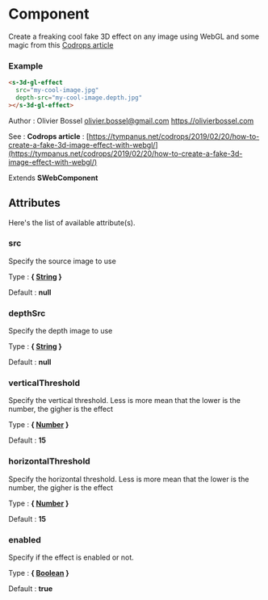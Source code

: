 # Component

Create a freaking cool fake 3D effect on any image using WebGL and some magic from this [Codrops article](https://tympanus.net/codrops/2019/02/20/how-to-create-a-fake-3d-image-effect-with-webgl/)

### Example

```html
<s-3d-gl-effect
  src="my-cool-image.jpg"
  depth-src="my-cool-image.depth.jpg"
></s-3d-gl-effect>
```

Author : Olivier Bossel [olivier.bossel@gmail.com](mailto:olivier.bossel@gmail.com) [https.//olivierbossel.com](https.//olivierbossel.com)

See : **Codrops article** : [https://tympanus.net/codrops/2019/02/20/how-to-create-a-fake-3d-image-effect-with-webgl/](https://tympanus.net/codrops/2019/02/20/how-to-create-a-fake-3d-image-effect-with-webgl/)

Extends **SWebComponent**

## Attributes

Here's the list of available attribute(s).

### src

Specify the source image to use

Type : **{ [String](https://developer.mozilla.org/fr/docs/Web/JavaScript/Reference/Objets_globaux/String) }**

Default : **null**

### depthSrc

Specify the depth image to use

Type : **{ [String](https://developer.mozilla.org/fr/docs/Web/JavaScript/Reference/Objets_globaux/String) }**

Default : **null**

### verticalThreshold

Specify the vertical threshold. Less is more mean that the lower is the number, the gigher is the effect

Type : **{ [Number](https://developer.mozilla.org/fr/docs/Web/JavaScript/Reference/Objets_globaux/Number) }**

Default : **15**

### horizontalThreshold

Specify the horizontal threshold. Less is more mean that the lower is the number, the gigher is the effect

Type : **{ [Number](https://developer.mozilla.org/fr/docs/Web/JavaScript/Reference/Objets_globaux/Number) }**

Default : **15**

### enabled

Specify if the effect is enabled or not.

Type : **{ [Boolean](https://developer.mozilla.org/fr/docs/Web/JavaScript/Reference/Objets_globaux/Boolean) }**

Default : **true**

